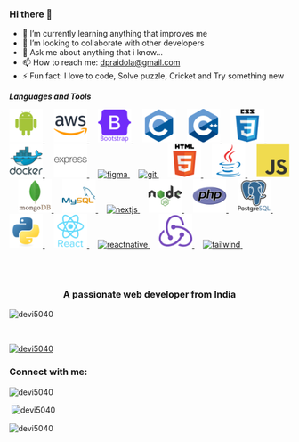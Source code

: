 ### Hi there 👋

<!--
**devi5040/devi5040** is a ✨ _special_ ✨ repository because its `README.md` (this file) appears on your GitHub profile.

Here are some ideas to get you started:--->

<!-- - 🔭 I’m currently working on ... -->
- 🌱 I’m currently learning anything that improves me
- 👯 I’m looking to collaborate with other developers
- 💬 Ask me about anything that i know...
- 📫 How to reach me: dpraidola@gmail.com
- ⚡ Fun fact: I love to code, Solve puzzle, Cricket and Try something new


***Languages and Tools***

<p align="left"> <a href="https://developer.android.com" target="_blank" rel="noreferrer"> <img
            src="https://raw.githubusercontent.com/devicons/devicon/master/icons/android/android-original-wordmark.svg"
            alt="android" width="60" height="60" /> </a>&nbsp;&nbsp;&nbsp; <a href="https://aws.amazon.com"
        target="_blank" rel="noreferrer"> <img
            src="https://raw.githubusercontent.com/devicons/devicon/master/icons/amazonwebservices/amazonwebservices-original-wordmark.svg"
            alt="aws" width="60" height="60" /> </a>&nbsp;&nbsp;&nbsp; <a href="https://getbootstrap.com"
        target="_blank" rel="noreferrer"> <img
            src="https://raw.githubusercontent.com/devicons/devicon/master/icons/bootstrap/bootstrap-plain-wordmark.svg"
            alt="bootstrap" width="60" height="60" /> </a>&nbsp;&nbsp;&nbsp; <a href="https://www.cprogramming.com/"
        target="_blank" rel="noreferrer"> <img
            src="https://raw.githubusercontent.com/devicons/devicon/master/icons/c/c-original.svg" alt="c" width="60"
            height="60" /> </a>&nbsp;&nbsp;&nbsp; <a href="https://www.w3schools.com/cpp/" target="_blank"
        rel="noreferrer"> <img
            src="https://raw.githubusercontent.com/devicons/devicon/master/icons/cplusplus/cplusplus-original.svg"
            alt="cplusplus" width="60" height="60" /> </a>&nbsp;&nbsp;&nbsp; <a href="https://www.w3schools.com/css/"
        target="_blank" rel="noreferrer"> <img
            src="https://raw.githubusercontent.com/devicons/devicon/master/icons/css3/css3-original-wordmark.svg"
            alt="css3" width="60" height="60" /> </a>&nbsp;&nbsp;&nbsp; <a href="https://www.docker.com/"
        target="_blank" rel="noreferrer"> <img
            src="https://raw.githubusercontent.com/devicons/devicon/master/icons/docker/docker-original-wordmark.svg"
            alt="docker" width="60" height="60" /> </a>&nbsp;&nbsp;&nbsp; <a href="https://expressjs.com"
        target="_blank" rel="noreferrer"> <img
            src="https://raw.githubusercontent.com/devicons/devicon/master/icons/express/express-original-wordmark.svg"
            alt="express" width="60" height="60" /> </a>&nbsp;&nbsp;&nbsp; <a href="https://www.figma.com/"
        target="_blank" rel="noreferrer"> <img src="https://www.vectorlogo.zone/logos/figma/figma-icon.svg" alt="figma"
            width="60" height="60" /> </a>&nbsp;&nbsp;&nbsp; <a href="https://git-scm.com/" target="_blank"
        rel="noreferrer"> <img src="https://www.vectorlogo.zone/logos/git-scm/git-scm-icon.svg" alt="git" width="60"
            height="60" /> </a>&nbsp;&nbsp;&nbsp; <a href="https://www.w3.org/html/" target="_blank" rel="noreferrer">
        <img src="https://raw.githubusercontent.com/devicons/devicon/master/icons/html5/html5-original-wordmark.svg"
            alt="html5" width="60" height="60" /> </a>&nbsp;&nbsp;&nbsp; <a href="https://www.java.com" target="_blank"
        rel="noreferrer">
        <img src="https://raw.githubusercontent.com/devicons/devicon/master/icons/java/java-original.svg" alt="java"
            width="60" height="60" /> </a>&nbsp;&nbsp;&nbsp; <a
        href="https://developer.mozilla.org/en-US/docs/Web/JavaScript" target="_blank" rel="noreferrer"> <img
            src="https://raw.githubusercontent.com/devicons/devicon/master/icons/javascript/javascript-original.svg"
            alt="javascript" width="60" height="60" /> </a>&nbsp;&nbsp;&nbsp; <a href="https://www.mongodb.com/"
        target="_blank" rel="noreferrer"> <img
            src="https://raw.githubusercontent.com/devicons/devicon/master/icons/mongodb/mongodb-original-wordmark.svg"
            alt="mongodb" width="60" height="60" /> </a>&nbsp;&nbsp;&nbsp; <a href="https://www.mysql.com/"
        target="_blank" rel="noreferrer"> <img
            src="https://raw.githubusercontent.com/devicons/devicon/master/icons/mysql/mysql-original-wordmark.svg"
            alt="mysql" width="60" height="60" /> </a>&nbsp;&nbsp;&nbsp; <a href="https://nextjs.org/" target="_blank"
        rel="noreferrer">
        <img src="https://cdn.worldvectorlogo.com/logos/nextjs-2.svg" alt="nextjs" width="60" height="60" />
    </a>&nbsp;&nbsp;&nbsp; <a href="https://nodejs.org" target="_blank" rel="noreferrer"> <img
            src="https://raw.githubusercontent.com/devicons/devicon/master/icons/nodejs/nodejs-original-wordmark.svg"
            alt="nodejs" width="60" height="60" /> </a>&nbsp;&nbsp;&nbsp; <a href="https://www.php.net" target="_blank"
        rel="noreferrer">
        <img src="https://raw.githubusercontent.com/devicons/devicon/master/icons/php/php-original.svg" alt="php"
            width="60" height="60" /> </a>&nbsp;&nbsp;&nbsp; <a href="https://www.postgresql.org" target="_blank"
        rel="noreferrer"> <img
            src="https://raw.githubusercontent.com/devicons/devicon/master/icons/postgresql/postgresql-original-wordmark.svg"
            alt="postgresql" width="60" height="60" /> </a>&nbsp;&nbsp;&nbsp; <a href="https://www.python.org"
        target="_blank" rel="noreferrer"> <img
            src="https://raw.githubusercontent.com/devicons/devicon/master/icons/python/python-original.svg"
            alt="python" width="60" height="60" /> </a>&nbsp;&nbsp;&nbsp; <a href="https://reactjs.org/" target="_blank"
        rel="noreferrer">
        <img src="https://raw.githubusercontent.com/devicons/devicon/master/icons/react/react-original-wordmark.svg"
            alt="react" width="60" height="60" /> </a>&nbsp;&nbsp;&nbsp; <a href="https://reactnative.dev/"
        target="_blank" rel="noreferrer"> <img src="https://reactnative.dev/img/header_logo.svg" alt="reactnative"
            width="60" height="60" /> </a>&nbsp;&nbsp;&nbsp; <a href="https://redux.js.org" target="_blank"
        rel="noreferrer"> <img
            src="https://raw.githubusercontent.com/devicons/devicon/master/icons/redux/redux-original.svg" alt="redux"
            width="60" height="60" /> </a>&nbsp;&nbsp;&nbsp; <a href="https://tailwindcss.com/" target="_blank"
        rel="noreferrer"> <img src="https://www.vectorlogo.zone/logos/tailwindcss/tailwindcss-icon.svg" alt="tailwind"
            width="60" height="60" /> </a>&nbsp;&nbsp;&nbsp; </p>

<br><br>


<h3 align="center">A passionate web developer from India</h3>

<p align="left"> <img src="https://komarev.com/ghpvc/?username=devi5040&label=Profile%20views&color=0e75b6&style=flat"
        alt="devi5040" /> </p>

<br>

<p align="left"> <a href="https://github.com/ryo-ma/github-profile-trophy"><img
            src="https://github-profile-trophy.vercel.app/?username=devi5040" alt="devi5040" /></a>&nbsp;&nbsp;&nbsp;
</p>

<h3 align="left">Connect with me:</h3>

<p><img align="center"
        src="https://github-readme-stats.vercel.app/api/top-langs?username=devi5040&show_icons=true&locale=en&layout=compact"
        alt="devi5040" /></p>

<p>&nbsp;<img align="center"
        src="https://github-readme-stats.vercel.app/api?username=devi5040&show_icons=true&locale=en" alt="devi5040" />
</p>

<p><img align="center" src="https://github-readme-streak-stats.herokuapp.com/?user=devi5040&" alt="devi5040" /></p>

<!-- <p>&nbsp;<img align="center" src="https://github-readme-stats.vercel.app/api?username=devi5040&show_icons=true&locale=en" alt="devi5040" /></p>
<p></p> -->
